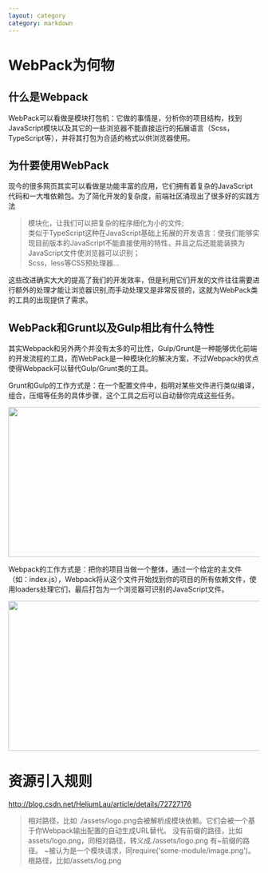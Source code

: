 ```yaml
---
layout: category
category: markdown
---
```


# WebPack为何物

## 什么是Webpack

WebPack可以看做是模块打包机：它做的事情是，分析你的项目结构，找到JavaScript模块以及其它的一些浏览器不能直接运行的拓展语言（Scss，TypeScript等），并将其打包为合适的格式以供浏览器使用。

## 为什要使用WebPack
现今的很多网页其实可以看做是功能丰富的应用，它们拥有着复杂的JavaScript代码和一大堆依赖包。为了简化开发的复杂度，前端社区涌现出了很多好的实践方法

> 模块化，让我们可以把复杂的程序细化为小的文件; <br/>
> 类似于TypeScript这种在JavaScript基础上拓展的开发语言：使我们能够实现目前版本的JavaScript不能直接使用的特性，并且之后还能能装换为JavaScript文件使浏览器可以识别；<br/>
> Scss，less等CSS预处理器…

这些改进确实大大的提高了我们的开发效率，但是利用它们开发的文件往往需要进行额外的处理才能让浏览器识别,而手动处理又是非常反锁的，这就为WebPack类的工具的出现提供了需求。

## WebPack和Grunt以及Gulp相比有什么特性
其实Webpack和另外两个并没有太多的可比性，Gulp/Grunt是一种能够优化前端的开发流程的工具，而WebPack是一种模块化的解决方案，不过Webpack的优点使得Webpack可以替代Gulp/Grunt类的工具。

Grunt和Gulp的工作方式是：在一个配置文件中，指明对某些文件进行类似编译，组合，压缩等任务的具体步骤，这个工具之后可以自动替你完成这些任务。 

<img src="../assets/gulp-flow.png" height="300px" width="600px"/>

Webpack的工作方式是：把你的项目当做一个整体，通过一个给定的主文件（如：index.js），Webpack将从这个文件开始找到你的项目的所有依赖文件，使用loaders处理它们，最后打包为一个浏览器可识别的JavaScript文件。 

<img src="../assets/webpack-flow.png" height="300px" width="600px"/>

# 资源引入规则
http://blog.csdn.net/HeliumLau/article/details/72727176
> 相对路径，比如 ./assets/logo.png会被解析成模块依赖。它们会被一个基于你Webpack输出配置的自动生成URL替代。
> 没有前缀的路径，比如assets/logo.png，同相对路径，转义成./assets/logo.png
> 有~前缀的路径。 ~被认为是一个模块请求，同require('some-module/image.png')。
> 根路径，比如/assets/log.png


